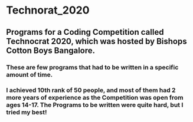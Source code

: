 # Technorat_2020
## Programs for a Coding Competition called Technocrat 2020, which was hosted by Bishops Cotton Boys Bangalore.
### These are few programs that had to be written in a specific amount of time.
### I achieved 10th rank of 50 people, and most of them had 2 more years of experience as the Competition was open from ages 14-17. The Programs to be written were quite hard, but I tried my best!
